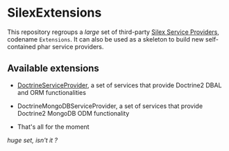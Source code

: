 SilexExtensions
===============

This repository regroups a _large_ set of third-party [Silex Service Providers](http://silex-project.org/doc/extensions.html), codename ``Extensions``.
It can also be used as a skeleton to build new self-contained phar service providers.


Available extensions
--------------------

* [DoctrineServiceProvider](http://readthedocs.org/projects/silex-doctrine-extensions/), a set of services that provide Doctrine2 DBAL and ORM functionalities
* DoctrineMongoDBServiceProvider, a set of services that provide Doctrine2 MongoDB ODM functionality

* That's all for the moment

_huge set, isn't it ?_
